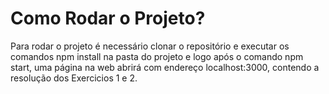 # Como Rodar o Projeto?

Para rodar o projeto é necessário clonar o repositório e executar os comandos npm install na pasta do projeto e logo após o comando npm start, uma página na web abrirá com endereço localhost:3000, contendo a resolução dos Exercicios 1 e 2.
